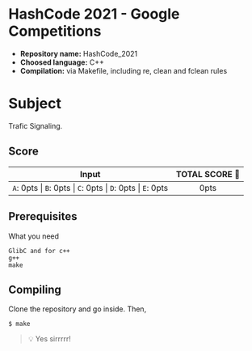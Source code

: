 # HashCode 2021 - Google Competitions

- **Repository name:** HashCode_2021
- **Choosed language:** C++
- **Compilation:** via Makefile, including re, clean and fclean rules

# Subject

Trafic Signaling.

## Score

| Input      | TOTAL SCORE :robot: |
| ------------- |:-------------:|
| `A`: 0pts \| `B`: 0pts \| `C`: 0pts \| `D`: 0pts \| `E`: 0pts | 0pts |

## Prerequisites

What you need

```
GlibC and for c++
g++
make
```

## Compiling

Clone the repository and go inside. Then,

```
$ make
```

> :bulb: Yes sirrrrr!
